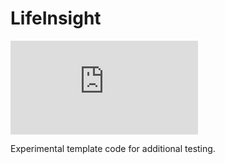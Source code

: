 # LifeInsight
![Image of the prototype.](https://github.com/FlorianMathis/LifeInsight/blob/main/LifeInsightPipeline.pdf)

Experimental template code for additional testing.



